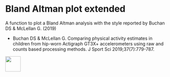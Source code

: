 # Bland Altman plot extended
A function to plot a Bland Altman analysis with the style reported by Buchan DS & McLellan G. (2019)

* Buchan DS & McLellan G. Comparing physical activity estimates in children from hip-worn Actigraph GT3X+ accelerometers using raw and counts based processing methods. J Sport Sci 2019;37(7):779-787.

<img src="[https://github.com/favicon.ico](https://github.com/JorgeDelro/Bland_Altman_extended/blob/main/Bland_Altman_plot.png)" width="48">
